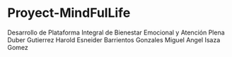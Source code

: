 # Proyect-MindFulLife
Desarrollo de Plataforma Integral de Bienestar Emocional y Atención Plena
Duber Gutierrez
Harold Esneider Barrientos Gonzales
Miguel Angel Isaza Gomez
